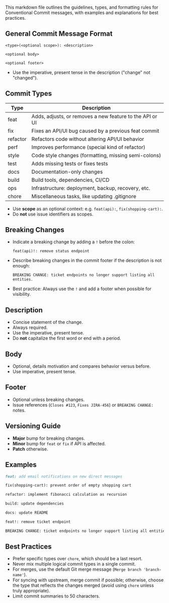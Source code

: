 This markdown file outlines the guidelines, types, and formatting rules for Conventional Commit messages, with examples and explanations for best practices.

## General Commit Message Format

```
<type>(<optional scope>): <description>

<optional body>

<optional footer>
```

- Use the imperative, present tense in the description ("change" not "changed").

## Commit Types

| Type     | Description                                              |
| -------- | -------------------------------------------------------- |
| feat     | Adds, adjusts, or removes a new feature to the API or UI |
| fix      | Fixes an API/UI bug caused by a previous feat commit     |
| refactor | Refactors code without altering API/UI behavior          |
| perf     | Improves performance (special kind of refactor)          |
| style    | Code style changes (formatting, missing semi-colons)     |
| test     | Adds missing tests or fixes tests                        |
| docs     | Documentation-only changes                               |
| build    | Build tools, dependencies, CI/CD                         |
| ops      | Infrastructure: deployment, backup, recovery, etc.       |
| chore    | Miscellaneous tasks, like updating .gitignore            |

- Use **scope** as an optional context: e.g. `feat(api):`, `fix(shopping-cart):`.
- Do **not** use issue identifiers as scopes.

## Breaking Changes

- Indicate a breaking change by adding a `!` before the colon:
  ```
  feat(api)!: remove status endpoint
  ```
- Describe breaking changes in the commit footer if the description is not enough:
  ```
  BREAKING CHANGE: ticket endpoints no longer support listing all entities.
  ```
- Best practice: Always use the `!` and add a footer when possible for visibility.

## Description

- Concise statement of the change.
- Always required.
- Use the imperative, present tense.
- Do **not** capitalize the first word or end with a period.

## Body

- Optional, details motivation and compares behavior versus before.
- Use imperative, present tense.

## Footer

- Optional unless breaking changes.
- Issue references (`Closes #123`, `Fixes JIRA-456`) or `BREAKING CHANGE:` notes.

## Versioning Guide

- **Major** bump for breaking changes.
- **Minor** bump for `feat` or `fix` if API is affected.
- **Patch** otherwise.

## Examples

```markdown
feat: add email notifications on new direct messages

fix(shopping-cart): prevent order of empty shopping cart

refactor: implement fibonacci calculation as recursion

build: update dependencies

docs: update README

feat!: remove ticket endpoint

BREAKING CHANGE: ticket endpoints no longer support listing all entities.
```

## Best Practices

- Prefer specific types over `chore`, which should be a last resort.
- Never mix multiple logical commit types in a single commit.
- For merges, use the default Git merge message (`Merge branch 'branch-name'`).
- For syncing with upstream, merge commit if possible; otherwise, choose the type that reflects the changes merged (avoid using `chore` unless truly appropriate).
- Limit commit summaries to 50 characters.
